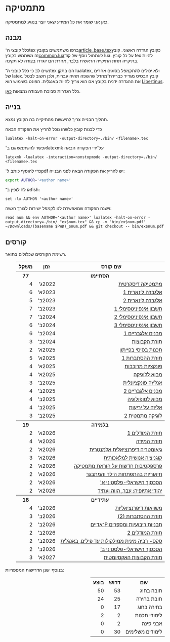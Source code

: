 # מתמטיקה

כאן אני שומר את כל המידע שאני יוצר בנוגע למתמטיקה.

## מבנה
כלל קובצי ה־tex ברפו משתמשים בקובץ<a href="./article_base.tex">article_base.tex</a>כקובץ הגדרה ראשוני.
קובץ זה משתמש בקובץ<a href="./common.lua">common.lua</a>לאתחול נוסף של קוד lua.
על כל קובץ tex להיות בתיקייה תחת התיקייה הראשית בלבד, אחרת הם יוגדרו בצורה לא תקינה.

נשים לב כי כלל קובצי ה־tex הם בתקן lualatex, ולא יכולים להתקמפל בסוגים אחרים של latex.
קובץ הבסיס מגדיר כברירת־מחדל שהשפה תהיה עברית, ולכן חשוב לבטל את ההגדרה ידנית בקובץ אם הוא צריך להיות באנגלית.
הפונט בשימוש הוא [Libertinus](https://github.com/alerque/libertinus).

כלל הגדרות סביבת העבודה נמצאות [כאן](https://github.com/D95-waka/DotFiles/tree/master/nvim).

## בנייה
תהליך הבנייה צריך להיעשות מהתיקייה בה הקובץ נמצא.

כדי לבנות קובץ כלשהו נוכל להריץ את הפקודה הבאה
```console
lualatex -halt-on-error -output-directory=./bin/ <filename>.tex
```
אפשר להשתמש גם ב־latexmk על־ידי הפקודה הבאה
```console
latexmk -lualatex -interaction=nonstopmode -output-directory=./bin/ <filename>.tex
```

כדי להוסיף כותב ל־pdf יש להריץ את הפקודה הבאה לפני הבנייה:
```bash
export AUTHOR='<author name>'
```
או לחילופין ב־fish:
```fish
set -lx AUTHOR '<author name>'
```
וישנה הפקודה שמאפשרת לנו לקמפל ישירות לצורך הגשה:
```fish
read num && env AUTHOR='<author name>' lualatex -halt-on-error -output-directory=./bin/ "ex$num.tex" && cp -v "bin/ex$num.pdf" ~/Downloads/(basename $PWD)_$num.pdf && git checkout -- bin/ex$num.pdf
```


## קורסים
רשימת הקורסים שכלולים בתואר.
<table dir="rtl">
    <tr>
        <th>שם קורס</th>
        <th>זמן</th>
        <th>משקל</th>
    </tr>
    <tr>
        <th colspan="2">הסתיימו</th>
        <th>77</th>
    </tr>
    <tr>
        <td><a href="./discrete_mathematics">מתמטיקה דיסקרטית</a></td>
        <td>2022ג'</td>
        <td>4</td>
    </tr>
    <tr>
        <td><a href="./linear_algebra_1">אלגברה לינארית 1</a></td>
        <td>2023א'</td>
        <td>6</td>
    </tr>
    <tr>
        <td><a href="./linear_algebra_2">אלגברה לינארית 2</a></td>
        <td>2023ב'</td>
        <td>5</td>
    </tr>
    <tr>
        <td><a href="./calculus_1">חשבון אינפיניטסימלי 1</a></td>
        <td>2023ב'</td>
        <td>7</td>
    </tr>
    <tr>
        <td><a href="./calculus_2">חשבון אינפיניטסימלי 2</a></td>
        <td>2024ב'</td>
        <td>7</td>
    </tr>
    <tr>
        <td><a href="./calculus_3">חשבון אינפיניטסימלי 3</a></td>
        <td>2024ב'</td>
        <td>6</td>
    </tr>
    <tr>
        <td><a href="./algebraic_structures_1">מבנים אלגבריים 1</a></td>
        <td>2024ב'</td>
        <td>6</td>
    </tr>
    <tr>
        <td><a href="./set_theory">תורת הקבוצות</a></td>
        <td>2024ב'</td>
        <td>3</td>
    </tr>
    <tr>
        <td><a href="https://shnaton.huji.ac.il/index.php/NewSyl/76631">תכנות בסיסי בפייתון</a></td>
        <td>2025א'</td>
        <td>2</td>
    </tr>
    <tr>
        <td><a href="./probability_theory_1">תורת ההסתברות 1</a></td>
        <td>2025א'</td>
        <td>5</td>
    </tr>
    <tr>
        <td><a href="https://shnaton.huji.ac.il/index.php/NewSyl/80519">פונקציות מרוכבות</a></td>
        <td>2025א'</td>
        <td>4</td>
    </tr>
    <tr>
        <td><a href="https://shnaton.huji.ac.il/index.php/NewSyl/80423">מבוא ללוגיקה</a></td>
        <td>2025א'</td>
        <td>4</td>
    </tr>
    <tr>
        <td><a href="https://shnaton.huji.ac.il/index.php/NewSyl/80417">אנליזה פונקציונלית</a></td>
        <td>2025ב'</td>
        <td>3</td>
    </tr>
    <tr>
        <td><a href="https://shnaton.huji.ac.il/index.php/NewSyl/80446/">מבנים אלגבריים 2</a></td>
        <td>2025ב'</td>
        <td>4</td>
    </tr>
    <tr>
        <td><a href="https://shnaton.huji.ac.il/index.php/NewSyl/80516">מבוא לטופולוגיה</a></td>
        <td>2025ב'</td>
        <td>4</td>
    </tr>
    <tr>
        <td><a href="https://shnaton.huji.ac.il/index.php/NewSyl/80416">אליזה על יריעות</a></td>
        <td>2025ב'</td>
        <td>4</td>
    </tr>
    <tr>
        <td><a href="https://shnaton.huji.ac.il/index.php/NewSyl/80424">לוגיקה מתמטית 2</a></td>
        <td>2025ב'</td>
        <td>3</td>
    </tr>
    <tr>
        <th colspan="2">בלמידה</th>
        <th>19</th>
    </tr>
    <tr>
        <td><a href="https://shnaton.huji.ac.il/index.php/NewSyl/80616">תורת המודלים 1</a></td>
        <td>2026א'</td>
        <td>2</td>
    </tr>
    <tr>
        <td><a href="https://shnaton.huji.ac.il/index.php/NewSyl/80517">תורת המידה</a></td>
        <td>2026א'</td>
        <td>4</td>
    </tr>
    <tr>
        <td><a href="https://shnaton.huji.ac.il/index.php/NewSyl/80560">גיאומטריה דיפרנציאלית אלמנטרית</a></td>
        <td>2026א'</td>
        <td>2</td>
    </tr>
    <tr>
        <td><a href="https://shnaton.huji.ac.il/index.php/NewSyl/6178">קוגניציה אנושית למלאכותית</a></td>
        <td>2026א'</td>
        <td>3</td>
    </tr>
    <tr>
        <td><a href="https://shnaton.huji.ac.il/index.php/NewSyl/6178">פרספקטיבות חדשות על הוראת מתמטיקה</a></td>
        <td>2026א'</td>
        <td>2</td>
    </tr>
    <tr>
        <td><a href="https://shnaton.huji.ac.il/index.php/NewSyl/03053">תיאוריות בהתפתחות הילד והמתבגר</a></td>
        <td>2026א'</td>
        <td>2</td>
    </tr>
    <tr>
        <td><a href="https://shnaton.huji.ac.il/index.php/NewSyl/38373">הסכסוך הישראלי-פלסטיני א'</a></td>
        <td>2026א'</td>
        <td>2</td>
    </tr>
    <tr>
        <td><a href="https://shnaton.huji.ac.il/index.php/NewSyl/3405">יהודי אתיופיה: עבר, הווה ועתיד</a></td>
        <td>2026א'</td>
        <td>2</td>
    </tr>
    <tr>
        <th colspan="2">עתידיים</th>
        <th>18</th>
    </tr>
    <tr>
        <td><a href="https://shnaton.huji.ac.il/index.php/NewSyl/80320">משוואות דיפרנציאליות</a></td>
        <td>2026ב'</td>
        <td>4</td>
    </tr>
    <tr>
        <td><a href="https://shnaton.huji.ac.il/index.php/NewSyl/80421">תורת ההסתברות (2)</a></td>
        <td>2026ב'</td>
        <td>3</td>
    </tr>
    <tr>
        <td><a href="https://shnaton.huji.ac.il/index.php/NewSyl/80507">תבניות ריבועיות ומספרים P־אדיים</a></td>
        <td>2026ב'</td>
        <td>2</td>
    </tr>
    <tr>
        <td><a href="https://shnaton.huji.ac.il/index.php/NewSyl/80824">תורת המודלים 2</a></td>
        <td>2026ב'</td>
        <td>2</td>
    </tr>
    <tr>
        <td><a href="https://shnaton.huji.ac.il/index.php/NewSyl/72159">סקס- רביה מינית ממולקולות עד פילים, באנגלית</a></td>
        <td>2026ב'</td>
        <td>2</td>
    </tr>
    <tr>
        <td><a href="https://shnaton.huji.ac.il/index.php/NewSyl/38406">הסכסוך הישראלי-פלסטיני ב'</a></td>
        <td>2026ב'</td>
        <td>2</td>
    </tr>
    <tr>
        <td><a href="https://shnaton.huji.ac.il/index.php/NewSyl/80650">תורת הקבוצות האקסיומטית</a></td>
        <td>2027א'</td>
        <td>3</td>
    </tr>
</table>

בנוסף ישנן הדרישות המספריות:
<table dir="rtl">
    <tr>
        <th>שם</th>
        <th>דרוש</th>
        <th>בוצע</th>
    </tr>
    <tr>
        <td>חובה בחוג</td>
        <td>53</td>
        <td>50</td>
    </tr>
    <tr>
        <td>חובת בחירה</td>
        <td>25</td>
        <td>24</td>
    </tr>
    <tr>
        <td>בחירה בחוג</td>
        <td>17</td>
        <td>0</td>
    </tr>
    <tr>
        <td>לימודי תכנות</td>
        <td>2</td>
        <td>2</td>
    </tr>
    <tr>
        <td>אבני פינה</td>
        <td>2</td>
        <td>0</td>
    </tr>
    <tr>
        <td>לימודים משלימים</td>
        <td>30</td>
        <td>0</td>
    </tr>
</table>

